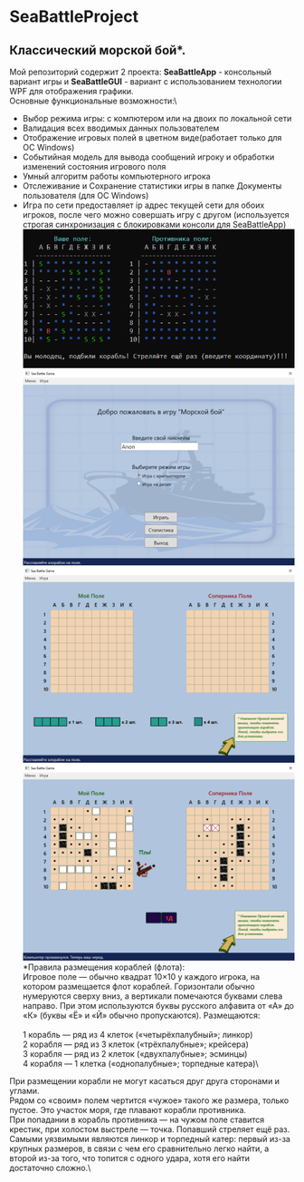 # SeaBattleProject
## Классический морской бой*.
Мой репозиторий содержит 2 проекта: **SeaBattleApp** - консольный вариант игры и **SeaBattleGUI** - вариант с использованием технологии WPF для отображения графики.\
Основные функциональные возможности:\
- Выбор режима игры: с компютером или на двоих по локальной сети
- Валидация всех вводимых данных пользователем
- Отображение игровых полей в цветном виде(работает только для ОС Windows)
- Событийная модель для вывода сообщений игроку и обработки изменений состояния игрового поля
- Умный алгоритм работы компьютерного игрока
- Отслеживание и Сохранение статистики игры в папке Документы пользователя (для ОС Windows)
- Игра по сети предоставляет ip адрес текущей сети для обоих игроков, после чего можно совершать игру с другом (используется строгая синхронизация с блокировками консоли для SeaBattleApp)\
![screenshot](SeaBattleConsole.PNG)\
![screenshot](SeaBattleWPF1.PNG)\
![screenshot](SeaBattleWPF2.PNG)\
![screenshot](SeaBattleWPF3.PNG)\
*Правила размещения кораблей (флота):\
Игровое поле — обычно квадрат 10×10 у каждого игрока, на котором размещается флот кораблей. Горизонтали обычно нумеруются сверху вниз, а вертикали помечаются буквами слева направо. При этом используются буквы русского алфавита от «А» до «К» (буквы «Ё» и «Й» обычно пропускаются).
Размещаются:\
\
1 корабль — ряд из 4 клеток («четырёхпалубный»; линкор)\
2 корабля — ряд из 3 клеток («трёхпалубные»; крейсера)\
3 корабля — ряд из 2 клеток («двухпалубные»; эсминцы)\
4 корабля — 1 клетка («однопалубные»; торпедные катера)\

При размещении корабли не могут касаться друг друга сторонами и углами.\
Рядом со «своим» полем чертится «чужое» такого же размера, только пустое. Это участок моря, где плавают корабли противника.\
При попадании в корабль противника — на чужом поле ставится крестик, при холостом выстреле — точка. Попавший стреляет ещё раз.\
Самыми уязвимыми являются линкор и торпедный катер: первый из-за крупных размеров, в связи с чем его сравнительно легко найти, а второй из-за того, что топится с одного удара, хотя его найти достаточно сложно.\

